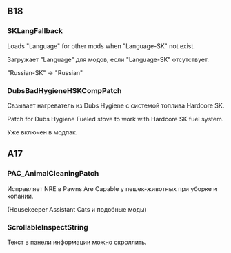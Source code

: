 ## B18
### SKLangFallback
Loads "Language" for other mods when "Language-SK" not exist.

Загружает "Language" для модов, если "Language-SK" отсутствует.

"Russian-SK" -> "Russian"
### DubsBadHygieneHSKCompPatch
Свзывает нагреватель из Dubs Hygiene с системой топлива Hardcore SK.

Patch for Dubs Hygiene Fueled stove to work with Hardcore SK fuel system.

Уже включен в модпак.

## A17
### PAC_AnimalCleaningPatch
Исправляет NRE в Pawns Are Capable у пешек-животных при уборке и копании.

(Housekeeper Assistant Cats и подобные моды)
### ScrollableInspectString
Текст в панели информации можно скроллить.
